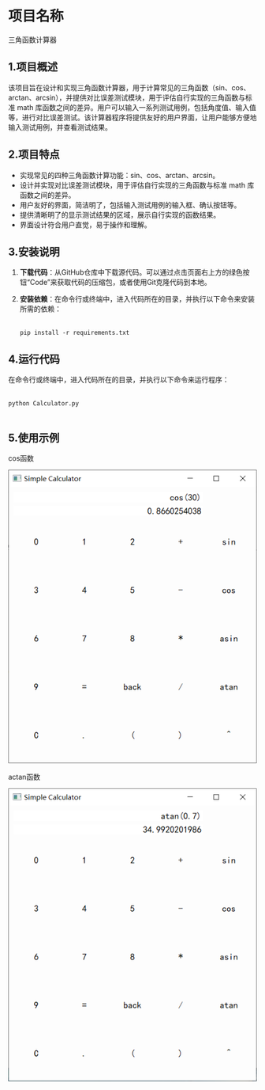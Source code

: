 # 项目名称
三角函数计算器

## 1.项目概述
该项目旨在设计和实现三角函数计算器，用于计算常见的三角函数（sin、cos、arctan、arcsin），并提供对比误差测试模块，用于评估自行实现的三角函数与标准 math 库函数之间的差异。用户可以输入一系列测试用例，包括角度值、输入值等，进行对比误差测试。该计算器程序将提供友好的用户界面，让用户能够方便地输入测试用例，并查看测试结果。

## 2.项目特点
* 实现常见的四种三角函数计算功能：sin、cos、arctan、arcsin。
* 设计并实现对比误差测试模块，用于评估自行实现的三角函数与标准 math 库函数之间的差异。
* 用户友好的界面，简洁明了，包括输入测试用例的输入框、确认按钮等。
* 提供清晰明了的显示测试结果的区域，展示自行实现的函数结果。
* 界面设计符合用户直觉，易于操作和理解。

## 3.安装说明
1. **下载代码**：从GitHub仓库中下载源代码。可以通过点击页面右上方的绿色按钮“Code”来获取代码的压缩包，或者使用Git克隆代码到本地。
2. **安装依赖**：在命令行或终端中，进入代码所在的目录，并执行以下命令来安装所需的依赖：
   
    ```
    
    pip install -r requirements.txt
    
    ```

## 4.运行代码
在命令行或终端中，进入代码所在的目录，并执行以下命令来运行程序：
```
    
python Calculator.py
    
 ```
    
## 5.使用示例
cos函数



![图片描述](readme_imgs/cos.png)



actan函数



![图片描述](readme_imgs/arctan.png)
